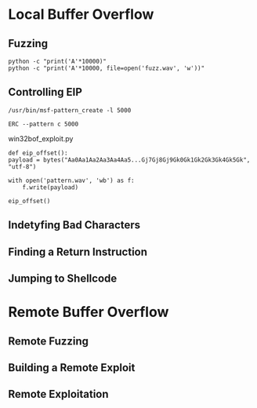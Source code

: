# Local Buffer Overflow
## Fuzzing

```
python -c "print('A'*10000)"
python -c "print('A'*10000, file=open('fuzz.wav', 'w'))"
```

## Controlling EIP

```
/usr/bin/msf-pattern_create -l 5000

ERC --pattern c 5000
```

win32bof_exploit.py

```
def eip_offset():
payload = bytes("Aa0Aa1Aa2Aa3Aa4Aa5...Gj7Gj8Gj9Gk0Gk1Gk2Gk3Gk4Gk5Gk", "utf-8")

with open('pattern.wav', 'wb') as f:
	f.write(payload)

eip_offset()
```

## Indetyfing Bad Characters





## Finding a Return Instruction



## Jumping to Shellcode



# Remote Buffer Overflow

## Remote Fuzzing




## Building a Remote Exploit



## Remote Exploitation